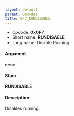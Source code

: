 ```yaml
---
layout: default
parent: Opcodes
title: 0F7_RUNDISABLE
---
```


-   Opcode: **0x0F7**
-   Short name: **RUNDISABLE**
-   Long name: Disable Running

#### Argument

none

#### Stack

  
**RUNDISABLE**

#### Description

Disables running.
